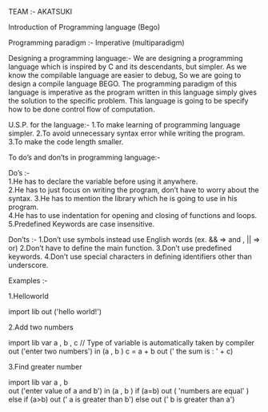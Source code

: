 TEAM :-  AKATSUKI

Introduction of Programming language (Bego)

Programming paradigm :- Imperative (multiparadigm)

Designing a programming language:- 
     We are designing a programming language which is inspired by C and its descendants, but simpler. As we know the compilable language are easier to debug, So we are going to design a compile language BEGO. The programming paradigm of this language is imperative as the program written in this language simply gives the solution to the specific problem. This language is going to be specify how to be done control flow of computation. 

U.S.P. for the language:- 
1.To make learning of programming language simpler. 
2.To avoid unnecessary syntax error while writing the program. 
3.To make the code length smaller.   

To do’s and don’ts in programming language:-

Do’s :-  
1.He has to declare the variable before using it anywhere.  
2.He has to just focus on writing the program, don’t have to worry about the syntax.
3.He has to mention the library which he is going to use in his program.  
4.He has to use indentation for opening and closing of functions and loops.
5.Predefined Keywords are case insensitive.

Don’ts :- 
1.Don’t use symbols instead use English words (ex. && => and  ,  || => or)
2.Don’t have to define the main function.
3.Don’t use predefined keywords.
4.Don’t use special characters in defining identifiers other than underscore.


Examples :-

1.Helloworld

import lib
out ('hello world!')

2.Add two numbers

import lib
var a , b , c     // Type of variable is automatically taken by compiler
out ('enter two numbers')
in (a , b )
c = a + b
out (' the sum is : ' + c) 

3.Find greater number 

import lib
var a , b					  								
out ('enter value of a and b')
in (a , b )
if (a=b)
	out ( 'numbers are equal' )
else if (a>b)
	out (' a is greater than b')
else 
	out (' b is greater than a')
